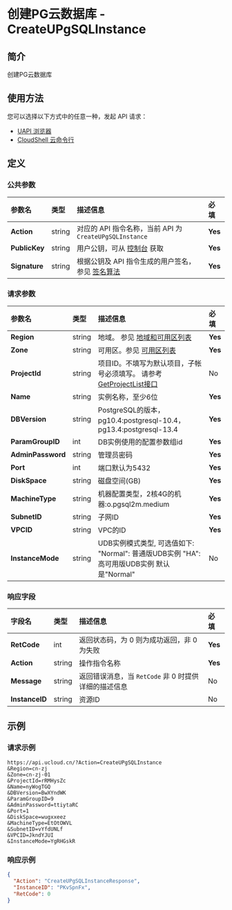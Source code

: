 # 创建PG云数据库 - CreateUPgSQLInstance

## 简介

创建PG云数据库






## 使用方法

您可以选择以下方式中的任意一种，发起 API 请求：
- [UAPI 浏览器](https://console.ucloud.cn/uapi/detail?id=CreateUPgSQLInstance)
- [CloudShell 云命令行](https://shell.ucloud.cn/)


## 定义

### 公共参数

| 参数名 | 类型 | 描述信息 | 必填 |
|:---|:---|:---|:---|
| **Action**     | string  | 对应的 API 指令名称，当前 API 为 `CreateUPgSQLInstance`                        | **Yes** |
| **PublicKey**  | string  | 用户公钥，可从 [控制台](https://console.ucloud.cn/uapi/apikey) 获取                                             | **Yes** |
| **Signature**  | string  | 根据公钥及 API 指令生成的用户签名，参见 [签名算法](api/summary/signature.md)  | **Yes** |

### 请求参数

| 参数名 | 类型 | 描述信息 | 必填 |
|:---|:---|:---|:---|
| **Region** | string | 地域。 参见 [地域和可用区列表](https://docs.ucloud.cn/api/summary/regionlist) |**Yes**|
| **Zone** | string | 可用区。参见 [可用区列表](https://docs.ucloud.cn/api/summary/regionlist) |**Yes**|
| **ProjectId** | string | 项目ID。不填写为默认项目，子帐号必须填写。 请参考[GetProjectList接口](https://docs.ucloud.cn/api/summary/get_project_list) |No|
| **Name** | string | 实例名称，至少6位 |**Yes**|
| **DBVersion** | string | PostgreSQL的版本，pg10.4:postgresql-10.4，pg13.4:postgresql-13.4 |**Yes**|
| **ParamGroupID** | int | DB实例使用的配置参数组id |**Yes**|
| **AdminPassword** | string | 管理员密码 |**Yes**|
| **Port** | int | 端口默认为5432 |**Yes**|
| **DiskSpace** | string | 磁盘空间(GB) |**Yes**|
| **MachineType** | string | 机器配置类型，2核4G的机器:o.pgsql2m.medium |**Yes**|
| **SubnetID** | string | 子网ID |**Yes**|
| **VPCID** | string | VPC的ID |**Yes**|
| **InstanceMode** | string | UDB实例模式类型, 可选值如下: "Normal": 普通版UDB实例 "HA": 高可用版UDB实例 默认是"Normal" |No|

### 响应字段

| 字段名 | 类型 | 描述信息 | 必填 |
|:---|:---|:---|:---|
| **RetCode** | int | 返回状态码，为 0 则为成功返回，非 0 为失败 |**Yes**|
| **Action** | string | 操作指令名称 |**Yes**|
| **Message** | string | 返回错误消息，当 `RetCode` 非 0 时提供详细的描述信息 |No|
| **InstanceID** | string | 资源ID |No|




## 示例

### 请求示例
    
```
https://api.ucloud.cn/?Action=CreateUPgSQLInstance
&Region=cn-zj
&Zone=cn-zj-01
&ProjectId=rRMHysZc
&Name=nyWogTGQ
&DBVersion=BwXYndWK
&ParamGroupID=9
&AdminPassword=ttiytaRC
&Port=1
&DiskSpace=wugxxeez
&MachineType=EtOtOWVL
&SubnetID=vYfdUNLf
&VPCID=JkndYJUI
&InstanceMode=YgRHGskR
```

### 响应示例
    
```json
{
  "Action": "CreateUPgSQLInstanceResponse",
  "InstanceID": "PKvSpnFx",
  "RetCode": 0
}
```





